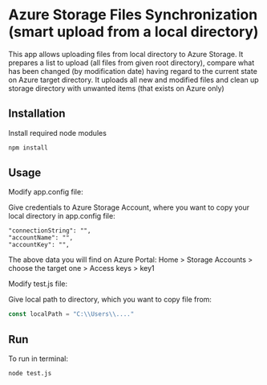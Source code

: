 # Azure Storage Files Synchronization (smart upload from a local directory)

This app allows uploading files from local directory to Azure Storage. It prepares a list to upload (all files from given root directory), compare what has been changed (by modification date) having regard to the current state on Azure target directory. It uploads all new and modified files and clean up storage directory with unwanted items (that exists on Azure only)

## Installation

Install required node modules

```bash
npm install
```

## Usage

Modify app.config file:

Give credentials to Azure Storage Account, where you want to copy your local directory in app.config file:

```
"connectionString": "",
"accountName": "",
"accountKey": "",
```

The above data you will find on Azure Portal:
Home > Storage Accounts > choose the target one > Access keys > key1

Modify test.js file:

Give local path to directory, which you want to copy file from:

```javascript
const localPath = "C:\\Users\\...."
```

## Run

To run in terminal:

```bash
node test.js
```
